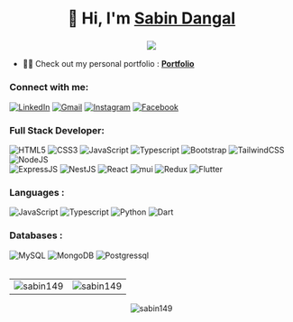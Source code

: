 <h1 align="center">👋 Hi, I'm <a href="https://www.linkedin.com/in/sabin-dangal-24b3b41ba/" target="_blank"> Sabin Dangal </a></h1>
<h3 align="center"> <img src="https://readme-typing-svg.herokuapp.com?color=0357F7&lines=Full+Stack+Developer+%3A)" /> </h3>

- 👨‍💻 Check out my personal portfolio : **<a href="https://sabindangal.com.np" target="_blank">Portfolio</a>**

<h3 align="left">Connect with me:</h3>
<div align="left">
  <a href="https://www.linkedin.com/in/sabin-dangal-24b3b41ba/"><img alt="LinkedIn" src="https://img.shields.io/badge/linkedin-%230077B5.svg?style=for-the-badge&logo=linkedin&logoColor=white"/></a>
  <a href="mailto:dangalsabin149@gmail.com"><img alt="Gmail" src="https://img.shields.io/badge/Gmail-D14836?style=for-the-badge&logo=gmail&logoColor=white"/></a>
   <a href="https://www.instagram.com/dangalsabin2025"><img alt="Instagram" src="https://img.shields.io/badge/Instagram-E4405F?style=for-the-badge&logo=instagram&logoColor=white"/></a>
   <a href="https://www.facebook.com/sabin.dangal.149/"><img alt="Facebook" src="https://img.shields.io/badge/Facebook-1877F2?style=for-the-badge&logo=facebook&logoColor=white"/></a>
</div>

<h3 align="left">Full Stack Developer:</h3>
<div align="left">
<img alt="HTML5" src="https://img.shields.io/badge/html5-%23E34F26.svg?style=for-the-badge&logo=html5&logoColor=white"/>
<img alt="CSS3" src="https://img.shields.io/badge/css3-%231572B6.svg?style=for-the-badge&logo=css3&logoColor=white"/> 
<img alt="JavaScript" src="https://img.shields.io/badge/javascript-%23323330.svg?style=for-the-badge&logo=javascript&logoColor=%23F7DF1E"/> 
<img alt="Typescript" src="https://img.shields.io/badge/typescript-%230769AD.svg?style=for-the-badge&logo=typescript&logoColor=white"/> 
<img alt="Bootstrap" src="https://img.shields.io/badge/bootstrap-%23563D7C.svg?style=for-the-badge&logo=bootstrap&logoColor=white"/>
<img alt="TailwindCSS" src="https://img.shields.io/badge/Tailwind_CSS-38B2AC?style=for-the-badge&logo=tailwind-css&logoColor=white"/>  
<img alt="NodeJS" src="https://img.shields.io/badge/Node.js-43853D?style=for-the-badge&logo=node.js&logoColor=white"/>
<br>
  
<img alt="ExpressJS" src="https://img.shields.io/badge/Express.js-000000?style=for-the-badge&logo=express&logoColor=white"/>
<img alt="NestJS" src="https://img.shields.io/badge/Nest.js-red?style=for-the-badge&logo=nestjs&logoColor=white"/>
<img alt="React" src="https://img.shields.io/badge/react-%2320232a.svg?style=for-the-badge&logo=react&logoColor=%2361DAFB"/>
<img alt="mui" src="https://img.shields.io/badge/Material%20UI-007FFF?style=for-the-badge&logo=mui&logoColor=white"/>
<img alt="Redux" src="https://img.shields.io/badge/Redux-593D88?style=for-the-badge&logo=redux&logoColor=white"/>
<img alt="Flutter" src="https://img.shields.io/badge/flutter-075b9a?style=for-the-badge&logo=flutter&logoColor=white"/>
</div>

<h3 align="left">Languages :</h3>
<div align="left">
  <img alt="JavaScript" src="https://img.shields.io/badge/javascript-%23323330.svg?style=for-the-badge&logo=javascript&logoColor=%23F7DF1E"/> 
  <img alt="Typescript" src="https://img.shields.io/badge/typescript-%230769AD.svg?style=for-the-badge&logo=typescript&logoColor=white"/> 
  <img alt="Python" src="https://img.shields.io/badge/python-%2314354C.svg?style=for-the-badge&logo=python&logoColor=white"/>
  <img alt="Dart" src="https://img.shields.io/badge/dart-1b87c9?style=for-the-badge&logo=dart&logoColor=white"/>
</div>

<h3 align="left">Databases :</h3>
<div align="left">
  <img alt="MySQL" src="https://img.shields.io/badge/mysql-3E6E93?style=for-the-badge&logo=mysql&logoColor=white"/>
  <img alt="MongoDB" src ="https://img.shields.io/badge/MongoDB-4EA94B?style=for-the-badge&logo=mongodb&logoColor=white"/>
  <img alt="Postgressql" src="https://img.shields.io/badge/PostgreSQL-316192?style=for-the-badge&logo=postgresql&logoColor=white"/>
  
  
</div>

<br/>
<table>
  <tr>
    <td><img src="https://github-readme-stats.vercel.app/api?username=sabin149&show_icons=true&theme=dark&locale=en" alt="sabin149" /></td>
    <td><img src="https://github-readme-stats.vercel.app/api/top-langs?username=sabin149&show_icons=true&theme=dark&locale=en&layout=compact" alt="sabin149" /></td>
  </tr>
</table>

<div align="center">
<p><img align="center" src="https://github-readme-streak-stats.herokuapp.com/?user=sabin149&theme=dark" alt="sabin149" /></p>
  </div>
